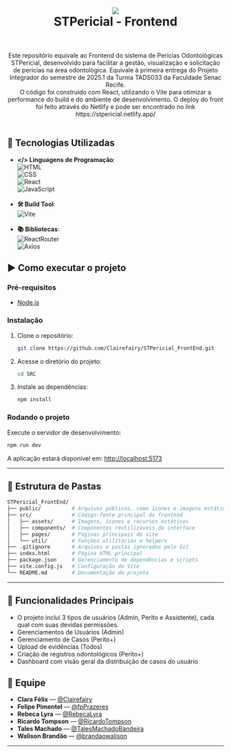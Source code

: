 <div align="center">
    <h1>
       <img src="https://i.imgur.com/nIzsvvc.png" /><br>
        <b font-size: 20px;>STPericial - Frontend</b>
        </br>
        </br>
    </h1>
</div>

<p align="center">Este repositório equivale ao Frontend do sistema de Perícias Odontológicas STPericial, desenvolvido para facilitar a gestão, visualização e solicitação de perícias na área odontológica. Equivale à primeira entrega do Projeto Integrador do semestre de 2025.1 da Turma TADS033 da Faculdade Senac Recife.<br />
O código foi construído com React, utilizando o Vite para otimizar a performance do build e do ambiente de desenvolvimento. O deploy do front foi feito através do Netlify e pode ser encontrado no link https://stpericial.netlify.app/<br><br></p>

## 🚀 Tecnologias Utilizadas

- **</> Linguagens de Programação**:
<br>![HTML](https://img.shields.io/badge/HTML-bcccce?style=for-the-badge&logo=HTML5)<br>![CSS](https://img.shields.io/badge/CSS-8e7e77?style=for-the-badge&logo=CSS3)<br>![React](https://img.shields.io/badge/react-purple?style=for-the-badge&logo=react)<br>![JavaScript](https://img.shields.io/badge/javascript-grey?style=for-the-badge&logo=javascript)<br><br>
- **🛠️ Build Tool**:<br>![Vite](https://img.shields.io/badge/vite-lightblue?style=for-the-badge&logo=vite)<br><br>
- **📚 Bibliotecas**:<br>![ReactRouter](https://img.shields.io/badge/react%20router-white?style=for-the-badge&logo=reactrouter)<br>![Axios](https://img.shields.io/badge/axios-70708e?style=for-the-badge&logo=axios)<br>

## ▶️ Como executar o projeto

### Pré-requisitos

- [Node.js](https://nodejs.org/)

### Instalação

1. Clone o repositório:
   ```bash
   git clone https://github.com/Clairefairy/STPericial_FrontEnd.git
   ```
2. Acesse o diretório do projeto:
   ```bash
   cd SRC
   ```
3. Instale as dependências:
   ```bash
   npm install
   ```

### Rodando o projeto

Execute o servidor de desenvolvimento:

```bash
npm run dev
```

A aplicação estará disponível em: [http://localhost:5173](http://localhost:5173)

---

## 📁 Estrutura de Pastas

```bash
STPericial_FrontEnd/
├── public/          # Arquivos públicos, como ícones e imagens estáticas
├── src/             # Código-fonte principal do frontend
│   ├── assets/      # Imagens, ícones e recursos estáticos
│   ├── components/  # Componentes reutilizáveis da interface
│   ├── pages/       # Páginas principais do site
│   └── util/        # Funções utilitárias e helpers
├── .gitignore       # Arquivos e pastas ignorados pelo Git
├── index.html       # Página HTML principal
├── package.json     # Gerenciamento de dependências e scripts
├── vite.config.js   # Configuração do Vite
└── README.md        # Documentação do projeto
```

---

## 🎯 Funcionalidades Principais

- O projeto inclui 3 tipos de usuários (Admin, Perito e Assistente), cada qual com suas devidas permissões.
- Gerenciamentos de Usuários (Admin)
- Gerenciamento de Casos (Perito+)
- Upload de evidências (Todos)
- Criação de registros odontológicos (Perito+)
- Dashboard com visão geral da distribuição de casos do usuário

## 👥 Equipe

- **Clara Félix** — [@Clairefairy](https://github.com/Clairefairy)
- **Felipe Pimentel** — [@fpPrazeres](https://github.com/fpPrazeres)
- **Rebeca Lyra** — [@RebecaLyra](https://github.com/RebecaLyra)
- **Ricardo Tompson** — [@RicardoTompson](https://github.com/RicardoTompson)
- **Tales Machado** — [@TalesMachadoBandeira](https://github.com/TalesMachadoBandeira)
- **Walison Brandão** — [@brandaowalison](https://github.com/brandaowalison)

---

